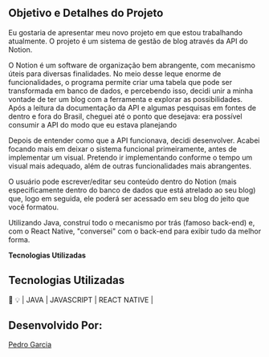 
## Objetivo e Detalhes do Projeto

Eu gostaria de apresentar meu novo projeto em que estou trabalhando atualmente. O projeto é um sistema de gestão de blog através da API do Notion.

O Notion é um software de organização bem abrangente, com mecanismo úteis para diversas finalidades. No meio desse leque enorme de funcionalidades, o programa permite criar uma tabela que pode ser transformada em banco de dados, e percebendo isso, decidi unir a minha vontade de ter um blog com a ferramenta e explorar as possibilidades. Após a leitura da documentação da API e algumas pesquisas em fontes de dentro e fora do Brasil, cheguei até o ponto que desejava: era possível consumir a API do modo que eu estava planejando

Depois de entender como que a API funcionava, decidi desenvolver. Acabei focando mais em deixar o sistema funcional primeiramente, antes de implementar um visual. Pretendo ir implementando conforme o tempo um visual mais adequado, além de outras funcionalidades mais abrangentes.

O usuário pode escrever/editar seu conteúdo dentro do Notion (mais especificamente dentro do banco de dados que está atrelado ao seu blog) que, logo em seguida, ele poderá ser acessado em seu blog do jeito que você formatou.

Utilizando Java, construí todo o mecanismo por trás (famoso back-end) e, com o React Native, "conversei" com o back-end para exibir tudo da melhor forma.

**Tecnologias Utilizadas**

## Tecnologias Utilizadas
🤖 💡
| JAVA | JAVASCRIPT | REACT NATIVE | 
## Desenvolvido Por:

[Pedro Garcia](https://www.linkedin.com/in/pedrogarcia-avi/)
